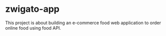 # zwigato-app

This project is about building an e-commerce food web application to order online food using food API.
